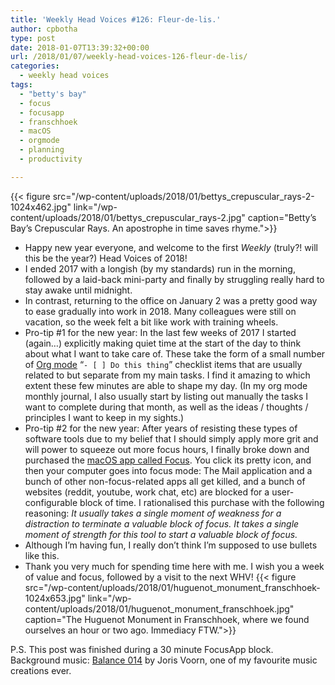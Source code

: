 ```yaml
---
title: 'Weekly Head Voices #126: Fleur-de-lis.'
author: cpbotha
type: post
date: 2018-01-07T13:39:32+00:00
url: /2018/01/07/weekly-head-voices-126-fleur-de-lis/
categories:
  - weekly head voices
tags:
  - "betty's bay"
  - focus
  - focusapp
  - franschhoek
  - macOS
  - orgmode
  - planning
  - productivity

---
```

{{< figure src="/wp-content/uploads/2018/01/bettys_crepuscular_rays-2-1024x462.jpg" link="/wp-content/uploads/2018/01/bettys_crepuscular_rays-2.jpg" caption="Betty’s Bay’s Crepuscular Rays. An apostrophe in time saves rhyme.">}} 

  * Happy new year everyone, and welcome to the first _Weekly_ (truly?! will this be the year?) Head Voices of 2018!
  * I ended 2017 with a longish (by my standards) run in the morning, followed by a laid-back mini-party and finally by struggling really hard to stay awake until midnight.
  * In contrast, returning to the office on January 2 was a pretty good way to ease gradually into work in 2018. Many colleagues were still on vacation, so the week felt a bit like work with training wheels.
  * Pro-tip #1 for the new year: In the last few weeks of 2017 I started (again…) explicitly making quiet time at the start of the day to think about what I want to take care of. These take the form of a small number of [Org mode][1] “`- [ ] Do this thing`” checklist items that are usually related to but separate from my main tasks. I find it amazing to which extent these few minutes are able to shape my day. (In my org mode monthly journal, I also usually start by listing out manually the tasks I want to complete during that month, as well as the ideas / thoughts / principles I want to keep in my sights.)
  * Pro-tip #2 for the new year: After years of resisting these types of software tools due to my belief that I should simply apply more grit and will power to squeeze out more focus hours, I finally broke down and purchased the [macOS app called Focus][2]. You click its pretty icon, and then your computer goes into focus mode: The Mail application and a bunch of other non-focus-related apps all get killed, and a bunch of websites (reddit, youtube, work chat, etc) are blocked for a user-configurable block of time. I rationalised this purchase with the following reasoning: _It usually takes a single moment of weakness for a distraction to terminate a valuable block of focus. It takes a single moment of strength for this tool to start a valuable block of focus._
  * Although I’m having fun, I really don’t think I’m supposed to use bullets like this.
  * Thank you very much for spending time here with me. I wish you a week of value and focus, followed by a visit to the next WHV!
  {{< figure src="/wp-content/uploads/2018/01/huguenot_monument_franschhoek-1024x653.jpg" link="/wp-content/uploads/2018/01/huguenot_monument_franschhoek.jpg" caption="The Huguenot Monument in Franschhoek, where we found ourselves an hour or two ago. Immediacy FTW.">}} 

P.S. This post was finished during a 30 minute FocusApp block. Background music: [Balance 014][3] by Joris Voorn, one of my favourite music creations ever.

 [1]: https://orgmode.org/
 [2]: https://heyfocus.com/
 [3]: https://www.residentadvisor.net/reviews/5988
